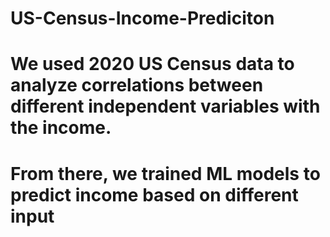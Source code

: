 # US-Census-Income-Prediciton
# We used 2020 US Census data to analyze correlations between different independent variables with the income.
# From there, we trained ML models to predict income based on different input
